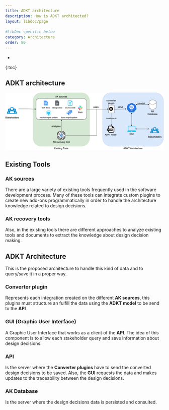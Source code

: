 ```yaml
---
title: ADKT architecture
description: How is ADKT architected?
layout: libdoc/page

#LibDoc specific below
category: Architecture
order: 80
---
```

* 
{:toc}

## ADKT architecture

![ADKT architecture](assets/adkt-architecture.png)

## Existing Tools


### AK sources

There are a large variety of existing tools frequently used in the software development process. Many of these tools can integrate custom plugins to create new add-ons programmatically in order to handle the architecture knowledge related to design decisions.

### AK recovery tools

Also, in the existing tools there are different approaches to analyze existing tools and documents to extract the knowledge about design decision making.


## ADKT Architecture

This is the proposed architecture to handle this kind of data and to query/save it in a proper way.

### Converter plugin

Represents each integration created on the different **AK sources**, this plugins must structure an fulfill the data using the **ADKT model** to be send to the **API**

### GUI (Graphic User Interface)

A Graphic User Interface that works as a client of the **API**. The idea of this component is to allow each stakeholder query and save information about design decisions. 

### API

Is the server where the **Converter plugins** have to send the converted design decisions to be saved. Also, the **GUI** requests the data and makes updates to the traceability between the design decisions.

### AK Database

Is the server where the design decisions data is persisted and consulted.
